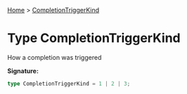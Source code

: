[Home](../index.md) &gt; [CompletionTriggerKind](./completiontriggerkind.md)

# Type CompletionTriggerKind

How a completion was triggered

<b>Signature:</b>

```typescript
type CompletionTriggerKind = 1 | 2 | 3;
```
